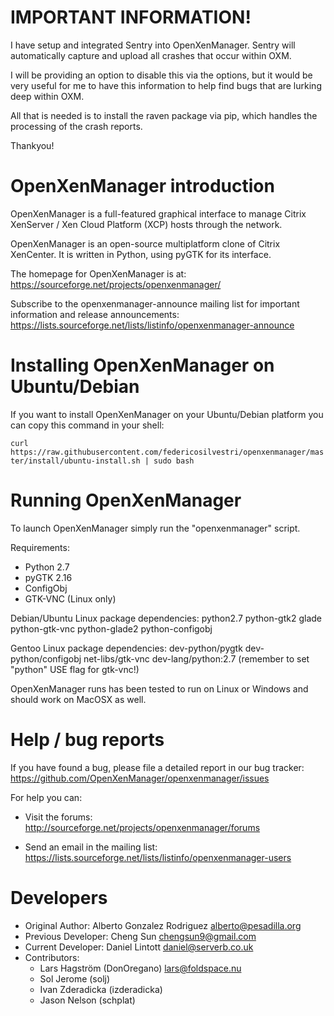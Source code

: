 IMPORTANT INFORMATION!
======================
I have setup and integrated Sentry into OpenXenManager. Sentry will 
automatically capture and upload all crashes that occur within OXM.

I will be providing an option to disable this via the options, but it would be 
very useful for me to have this information to help find bugs that are lurking 
deep within OXM.

All that is needed is to install the raven package via pip, which handles the 
processing of the crash reports.

Thankyou!

OpenXenManager introduction
===========================
OpenXenManager is a full-featured graphical interface to manage Citrix
XenServer / Xen Cloud Platform (XCP) hosts through the network.

OpenXenManager is an open-source multiplatform clone of Citrix XenCenter.
It is written in Python, using pyGTK for its interface.

The homepage for OpenXenManager is at:
https://sourceforge.net/projects/openxenmanager/

Subscribe to the openxenmanager-announce mailing list for important information
and release announcements:
https://lists.sourceforge.net/lists/listinfo/openxenmanager-announce


Installing OpenXenManager on Ubuntu/Debian
==========================================
If you want to install OpenXenManager on your Ubuntu/Debian platform
you can copy this command in your shell:

```curl https://raw.githubusercontent.com/federicosilvestri/openxenmanager/master/install/ubuntu-install.sh | sudo bash```


Running OpenXenManager
======================
To launch OpenXenManager simply run the "openxenmanager" script.

Requirements:
* Python 2.7
* pyGTK 2.16
* ConfigObj
* GTK-VNC (Linux only)
 
Debian/Ubuntu Linux package dependencies:
python2.7 python-gtk2 glade python-gtk-vnc python-glade2 python-configobj

Gentoo Linux package dependencies:
dev-python/pygtk dev-python/configobj net-libs/gtk-vnc dev-lang/python:2.7  (remember to set "python" USE flag for gtk-vnc!)

OpenXenManager runs has been tested to run on Linux or Windows and should work
on MacOSX as well.


Help / bug reports
==================

If you have found a bug, please file a detailed report in our bug tracker:
  https://github.com/OpenXenManager/openxenmanager/issues

For help you can:

* Visit the forums:
  http://sourceforge.net/projects/openxenmanager/forums

* Send an email in the mailing list:
  https://lists.sourceforge.net/lists/listinfo/openxenmanager-users
  
Developers
==========

- Original Author: Alberto Gonzalez Rodriguez <alberto@pesadilla.org>
- Previous Developer: Cheng Sun <chengsun9@gmail.com>
- Current Developer: Daniel Lintott <daniel@serverb.co.uk>
- Contributors:
  * Lars Hagström (DonOregano) <lars@foldspace.nu>
  * Sol Jerome (solj)
  * Ivan Zderadicka (izderadicka)
  * Jason Nelson (schplat)
